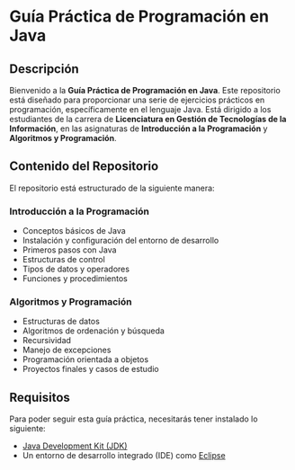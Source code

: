 # Guía Práctica de Programación en Java

## Descripción

Bienvenido a la **Guía Práctica de Programación en Java**. Este repositorio está diseñado para proporcionar una serie de ejercicios prácticos en programación, específicamente en el lenguaje Java. Está dirigido a los estudiantes de la carrera de **Licenciatura en Gestión de Tecnologías de la Información**, en las asignaturas de **Introducción a la Programación** y **Algoritmos y Programación**.

## Contenido del Repositorio

El repositorio está estructurado de la siguiente manera:

### Introducción a la Programación

- Conceptos básicos de Java
- Instalación y configuración del entorno de desarrollo
- Primeros pasos con Java
- Estructuras de control
- Tipos de datos y operadores
- Funciones y procedimientos

### Algoritmos y Programación

- Estructuras de datos
- Algoritmos de ordenación y búsqueda
- Recursividad
- Manejo de excepciones
- Programación orientada a objetos
- Proyectos finales y casos de estudio

## Requisitos

Para poder seguir esta guía práctica, necesitarás tener instalado lo siguiente:

- [Java Development Kit (JDK)](https://www.oracle.com/java/technologies/javase-downloads.html)
- Un entorno de desarrollo integrado (IDE) como [Eclipse](https://www.eclipse.org/downloads/)

